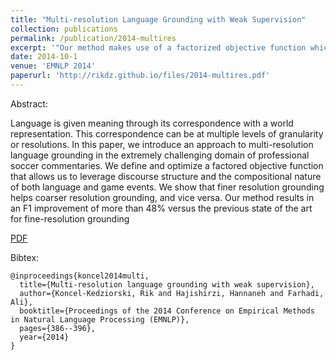 ```yaml
---
title: "Multi-resolution Language Grounding with Weak Supervision"
collection: publications
permalink: /publication/2014-multires
excerpt: '"Our method makes use of a factorized objective function which allows us to model the complex interplay of resolutions. Our language model takes advantage of the discourse structure of the commentaries, making it robust enough to handle the unique language of the soccer domain."'
date: 2014-10-1
venue: 'EMNLP 2014'
paperurl: 'http://rikdz.github.io/files/2014-multires.pdf'
---
```


Abstract:

Language is given meaning through its correspondence with a world representation. This correspondence can be at multiple levels of granularity or resolutions. In this paper, we introduce an approach to multi-resolution language grounding in the extremely challenging domain of professional soccer commentaries. We define and optimize a factored objective function that allows us to leverage discourse structure and the compositional nature of both language and game events. We show that finer resolution grounding helps coarser resolution grounding, and vice versa. Our method results in an F1 improvement of more than 48% versus the previous state of the art for fine-resolution grounding

[PDF](http://rikdz.github.io/files/2014-multires.pdf)

Bibtex:
```
@inproceedings{koncel2014multi,
  title={Multi-resolution language grounding with weak supervision},
  author={Koncel-Kedziorski, Rik and Hajishirzi, Hannaneh and Farhadi, Ali},
  booktitle={Proceedings of the 2014 Conference on Empirical Methods in Natural Language Processing (EMNLP)},
  pages={386--396},
  year={2014}
}
```

